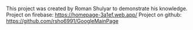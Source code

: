 This project was created by Roman Shulyar to demonstrate his knowledge.
Project on firebase: https://homepage-3a1ef.web.app/
Project on github: https://github.com/rsho6991/GoogleMainPage